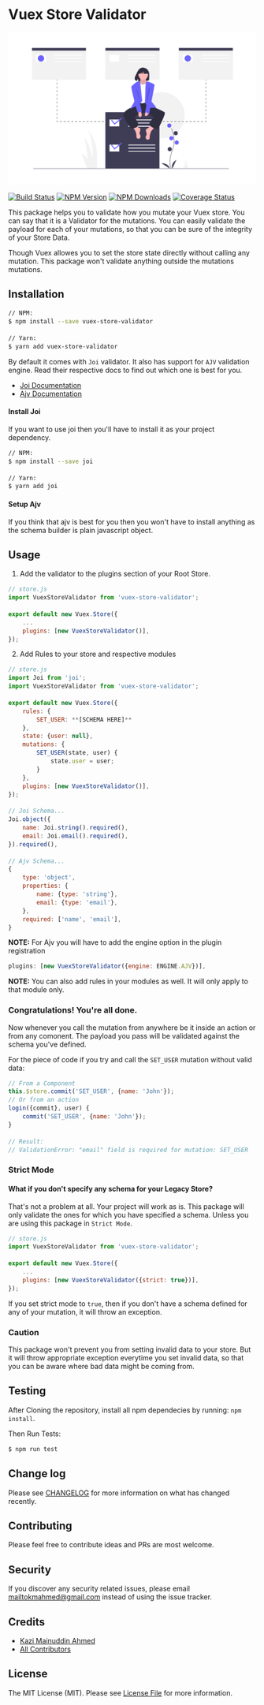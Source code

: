 # Vuex Store Validator
![Vuex Store Validator](./assets/main.png)

[![Build Status](https://github.com/tzsk/vuex-store-validator/workflows/Tests/badge.svg)](https://github.com/tzsk/vuex-store-validator/actions?workflow=Tests)
[![NPM Version](https://img.shields.io/npm/v/vuex-store-validator.svg)](https://www.npmjs.com/package/vuex-store-validator)
[![NPM Downloads](https://img.shields.io/npm/dm/vuex-store-validator.svg)](https://www.npmjs.com/package/vuex-store-validator)
[![Coverage Status](https://coveralls.io/repos/github/tzsk/vuex-store-validator/badge.svg?branch=master)](https://coveralls.io/github/vuex-store-validator-validator/vuex-store-validator?branch=master)

This package helps you to validate how you mutate your Vuex store. You can say that it is a Validator for the mutations. You can easily validate the payload for each of your mutations, so that you can be sure of the integrity of your Store Data.

Though Vuex allowes you to set the store state directly without calling any mutation. This package won't validate anything outside the mutations mutations.

## Installation

```bash
// NPM:
$ npm install --save vuex-store-validator

// Yarn:
$ yarn add vuex-store-validator
```

By default it comes with `Joi` validator. It also has support for `AJV` validation engine. Read their respective docs to find out which one is best for you.
- [Joi Documentation](https://github.com/sideway/joi/blob/master/API.md)
- [Ajv Documentation](https://github.com/ajv-validator/ajv/blob/master/README.md)

#### Install Joi
If you want to use joi then you'll have to install it as your project dependency.

```bash
// NPM:
$ npm install --save joi

// Yarn:
$ yarn add joi
```

#### Setup Ajv
If you think that ajv is best for you then you won't have to install anything as the schema builder is plain javascript object.

## Usage

1. Add the validator to the plugins section of your Root Store.

```js
// store.js
import VuexStoreValidator from 'vuex-store-validator';

export default new Vuex.Store({
    ...
    plugins: [new VuexStoreValidator()],
});
```

2. Add Rules to your store and respective modules

```js
// store.js
import Joi from 'joi';
import VuexStoreValidator from 'vuex-store-validator';

export default new Vuex.Store({
    rules: {
        SET_USER: **[SCHEMA HERE]**
    },
    state: {user: null},
    mutations: {
        SET_USER(state, user) {
            state.user = user;
        }
    },
    plugins: [new VuexStoreValidator()],
});

// Joi Schema...
Joi.object({
    name: Joi.string().required(),
    email: Joi.email().required(),
}).required(),

// Ajv Schema...
{
    type: 'object',
    properties: {
        name: {type: 'string'},
        email: {type: 'email'},
    },
    required: ['name', 'email'],
}
```

**NOTE:** For Ajv you will have to add the engine option in the plugin registration
```js
plugins: [new VuexStoreValidator({engine: ENGINE.AJV})],
```

**NOTE:** You can also add rules in your modules as well. It will only apply to that module only.

### Congratulations! You're all done.

Now whenever you call the mutation from anywhere be it inside an action or from any comonent. The payload you pass will be validated against the schema you've defined.

For the piece of code if you try and call the `SET_USER` mutation without valid data:
```js
// From a Component
this.$store.commit('SET_USER', {name: 'John'});
// Or from an action
login({commit}, user) {
    commit('SET_USER', {name: 'John'});
}

// Result: 
// ValidationError: "email" field is required for mutation: SET_USER
```

### Strict Mode

#### What if you don't specify any schema for your Legacy Store?

That's not a problem at all. Your project will work as is. This package will only validate the ones for which you have specified a schema. Unless you are using this package in `Strict Mode`.

```js
// store.js
import VuexStoreValidator from 'vuex-store-validator';

export default new Vuex.Store({
    ...
    plugins: [new VuexStoreValidator({strict: true})],
});
```

If you set strict mode to `true`, then if you don't have a schema defined for any of your mutation, it will throw an exception.

### Caution

This package won't prevent you from setting invalid data to your store. But it will throw appropriate exception everytime you set invalid data, so that you can be aware where bad data might be coming from.


## Testing

After Cloning the repository, install all npm dependecies by running: `npm install`.

Then Run Tests:

```bash
$ npm run test
```

## Change log

Please see [CHANGELOG](CHANGELOG.md) for more information on what has changed recently.

## Contributing

Please feel free to contribute ideas and PRs are most welcome.

## Security

If you discover any security related issues, please email mailtokmahmed@gmail.com instead of using the issue tracker.

## Credits

- [Kazi Mainuddin Ahmed][link-author]
- [All Contributors][link-contributors]

## License

The MIT License (MIT). Please see [License File](LICENSE) for more information.

[link-author]: https://github.com/tzsk
[link-contributors]: ../../contributors

